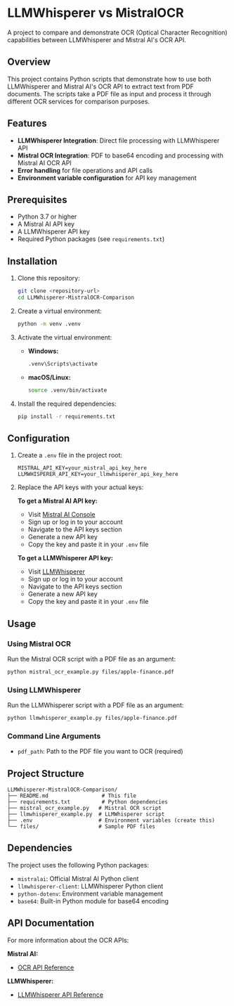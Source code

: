 # LLMWhisperer vs MistralOCR

A project to compare and demonstrate OCR (Optical Character Recognition) capabilities between LLMWhisperer and Mistral AI's OCR API.

## Overview

This project contains Python scripts that demonstrate how to use both LLMWhisperer and Mistral AI's OCR API to extract text from PDF documents. The scripts take a PDF file as input and process it through different OCR services for comparison purposes.

## Features

- **LLMWhisperer Integration**: Direct file processing with LLMWhisperer API
- **Mistral OCR Integration**: PDF to base64 encoding and processing with Mistral AI OCR API
- **Error handling** for file operations and API calls
- **Environment variable configuration** for API key management

## Prerequisites

- Python 3.7 or higher
- A Mistral AI API key
- A LLMWhisperer API key
- Required Python packages (see `requirements.txt`)

## Installation

1. Clone this repository:

   ```bash
   git clone <repository-url>
   cd LLMWhisperer-MistralOCR-Comparison
   ```

2. Create a virtual environment:

   ```bash
   python -m venv .venv
   ```

3. Activate the virtual environment:

   - **Windows:**
     ```bash
     .venv\Scripts\activate
     ```
   - **macOS/Linux:**
     ```bash
     source .venv/bin/activate
     ```

4. Install the required dependencies:
   ```bash
   pip install -r requirements.txt
   ```

## Configuration

1. Create a `.env` file in the project root:

   ```
   MISTRAL_API_KEY=your_mistral_api_key_here
   LLMWHISPERER_API_KEY=your_llmwhisperer_api_key_here
   ```

2. Replace the API keys with your actual keys:

   **To get a Mistral AI API key:**

   - Visit [Mistral AI Console](https://console.mistral.ai/)
   - Sign up or log in to your account
   - Navigate to the API keys section
   - Generate a new API key
   - Copy the key and paste it in your `.env` file

   **To get a LLMWhisperer API key:**

   - Visit [LLMWhisperer](https://llmwhisperer.unstract.com/)
   - Sign up or log in to your account
   - Navigate to the API keys section
   - Generate a new API key
   - Copy the key and paste it in your `.env` file

## Usage

### Using Mistral OCR

Run the Mistral OCR script with a PDF file as an argument:

```bash
python mistral_ocr_example.py files/apple-finance.pdf
```

### Using LLMWhisperer

Run the LLMWhisperer script with a PDF file as an argument:

```bash
python llmwhisperer_example.py files/apple-finance.pdf
```

### Command Line Arguments

- `pdf_path`: Path to the PDF file you want to OCR (required)

## Project Structure

```
LLMWhisperer-MistralOCR-Comparison/
├── README.md                 # This file
├── requirements.txt          # Python dependencies
├── mistral_ocr_example.py   # Mistral OCR script
├── llmwhisperer_example.py  # LLMWhisperer script
├── .env                     # Environment variables (create this)
└── files/                   # Sample PDF files
```

## Dependencies

The project uses the following Python packages:

- `mistralai`: Official Mistral AI Python client
- `llmwhisperer-client`: LLMWhisperer Python client
- `python-dotenv`: Environment variable management
- `base64`: Built-in Python module for base64 encoding

## API Documentation

For more information about the OCR APIs:

**Mistral AI:**

- [OCR API Reference](https://docs.mistral.ai/capabilities/OCR/document_ai_overview/)

**LLMWhisperer:**

- [LLMWhisperer API Reference](https://docs.unstract.com/llmwhisperer)
